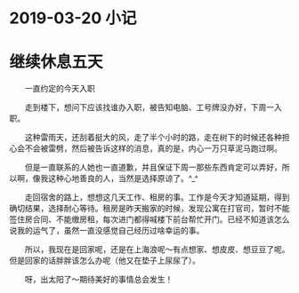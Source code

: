 # 2019-03-20 小记

# 继续休息五天

&emsp;&emsp;一直约定的今天入职

&emsp;&emsp;走到楼下，想问下应该找谁办入职，被告知电脑、工号牌没办好，下周一入职。

&emsp;&emsp;这种雷雨天，还刮着挺大的风，走了半个小时的路，走在树下的时候还各种担心会不会被雷劈，然后被告诉这样的消息，真的是，内心一万只草泥马跑过啊。

&emsp;&emsp;但是一直联系的人她也一直道歉，并且保证下周一那些东西肯定可以弄好，所以啊，像我这种心地善良的人，当然是选择原谅了。^_^

&emsp;&emsp;走回宿舍的路上，想想这几天工作、租房的事。工作是今天才知道延期，得到确切结果，选择耐心等待。租房是昨天搬家的时候，发现公寓在打官司，暂时不能签住房合同、不能缴房租，每次进门都得喊楼下前台帮忙开门。已经不知道该怎么说我的运气了，虽然一直没感觉自己经历过啥幸运的事。

&emsp;&emsp;所以，我现在是回家呢，还是在上海浪呢～有点想家、想皮皮、想豆豆了呢。但是回家的话胖胖该怎么办呢（他又在垫子上尿尿了）。

&emsp;&emsp;呀，出太阳了～期待美好的事情总会发生！
